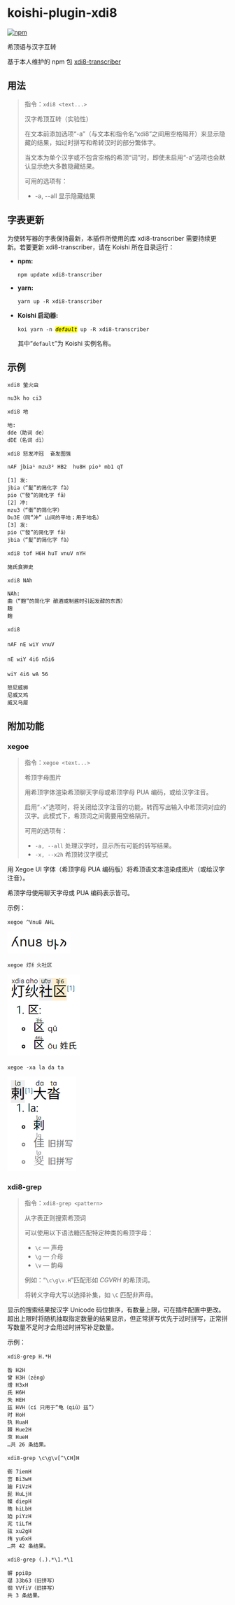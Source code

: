 # koishi-plugin-xdi8

[![npm](https://img.shields.io/npm/v/koishi-plugin-xdi8?style=flat-square)](https://www.npmjs.com/package/koishi-plugin-xdi8)

希顶语与汉字互转

基于本人维护的 npm 包 [xdi8-transcriber](https://github.com/DGCK81LNN/xdi8-transcriber)

## 用法

  > 指令：`xdi8 <text...>`
  >
  > 汉字希顶互转（实验性）
  >
  > 在文本前添加选项“-a”（与文本和指令名“xdi8”之间用空格隔开）来显示隐藏的结果，如过时拼写和希转汉时的部分繁体字。
  >
  > 当文本为单个汉字或不包含空格的希顶“词”时，即使未启用“-a”选项也会默认显示绝大多数隐藏结果。
  >
  > 可用的选项有：
  >
  >   * -a, --all  显示隐藏结果

## 字表更新

为使转写器的字表保持最新，本插件所使用的库 xdi8-transcriber 需要持续更新。若要更新 xdi8-transcriber，请在 Koishi 所在目录运行：

  * **npm:**

        npm update xdi8-transcriber

  * **yarn:**

        yarn up -R xdi8-transcriber

  * **Koishi 启动器:**

    <pre><code>koi yarn -n <mark><i>default</i></mark> up -R xdi8-transcriber</code></pre>

    其中“`default`”为 Koishi 实例名称。

## 示例

`xdi8 萤火虫`

```
nu3k ho ci3
```

`xdi8 地`

```
地:
dde（助词 de）
dDE（名词 dì）
```

`xdi8 怒发冲冠  奋发图强`

```
nAF jbia¹ mzu3² HB2  hu8H pio³ mb1 qT
```

```
[1] 发:
jbia（“髪”的简化字 fà）
pio（“發”的简化字 fā）
[2] 冲:
mzu3（“衝”的简化字）
Du3E（同“沖” 山间的平地；用于地名）
[3] 发:
pio（“發”的简化字 fā）
jbia（“髪”的简化字 fà）
```

`xdi8 tof H6H huT vnuV nYH`

```
施氏食狮史
```

`xdi8 NAh`

```
NAh:
曲（“麴”的简化字 酿酒或制酱时引起发醇的东西）
麹
麴
```

<code>xdi8\
nAF nE wiY vnuV\
nE wiY 4i6 n5i6\
wiY 4i6 wA 56</code>

```
怒尼威狮
尼威又鸡
威又乌犀
```

## 附加功能

### xegoe

  > 指令：`xegoe <text...>`
  >
  > 希顶字母图片
  >
  > 用希顶字体渲染希顶聊天字母或希顶字母 PUA 编码，或给汉字注音。
  >
  > 启用“`-x`”选项时，将关闭给汉字注音的功能，转而写出输入中希顶词对应的汉字。此模式下，希顶词之间需要用空格隔开。
  >
  > 可用的选项有：
  >
  >   * `-a, --all` 处理汉字时，显示所有可能的转写结果。
  >   * `-x, --x2h` 希顶转汉字模式

用 Xegoe UI 字体（希顶字母 PUA 编码版）将希顶语文本渲染成图片（或给汉字注音）。

希顶字母使用聊天字母或 PUA 编码表示皆可。

示例：

`xegoe ^Vnu8 AHL`

<pre><img src="images/xegoe_hello.png"></pre>

`xegoe 灯纟火社区`

<pre><img src="images/xegoe_shidinn_aho_community.png"></pre>

`xegoe -xa la da ta`

<pre><img src="images/xegoe_la_da_ta.png"></pre>

### xdi8-grep

  > 指令：`xdi8-grep <pattern>`
  >
  > 从字表正则搜索希顶词
  >
  > 可以使用以下语法糖匹配特定种类的希顶字母：
  >
  >   * `\c` — 声母
  >   * `\g` — 介母
  >   * `\v` — 韵母
  >
  > 例如：“`\c\g\v.H`”匹配形如 _CGVRH_ 的希顶词。
  >
  > 将转义字母大写以选择补集，如 `\C` 匹配非声母。

显示的搜索结果按汉字 Unicode 码位排序，有数量上限，可在插件配置中更改。超出上限时将随机抽取指定数量的结果显示，但正常拼写优先于过时拼写，正常拼写数量不足时才会用过时拼写补足数量。

示例：

`xdi8-grep H.*H`

```
昝 H2H
曾 H3H（zēng）
熷 H3xH
氏 H6H
失 HEH
兹 HVH（cí 只用于“龟（qiū）兹”）
时 HoH
执 HuaH
棘 Hue2H
朿 HueH
…共 26 条结果。
```

`xdi8-grep \c\g\v[^\CH]H`

```
衠 7iemH
崈 Bi3wH
廸 FiVzH
髭 HuLjH
幉 diepH
晧 hiLbH
廹 piYzH
宨 tiLfH
𫠊 xu2gH
烠 yu6xH
…共 42 条结果。
```

`xdi8-grep (.).*\1.*\1`

```
幈 ppi8p
璱 33b63（旧拼写）
徊 VVfiV（旧拼写）
共 3 条结果。
```
